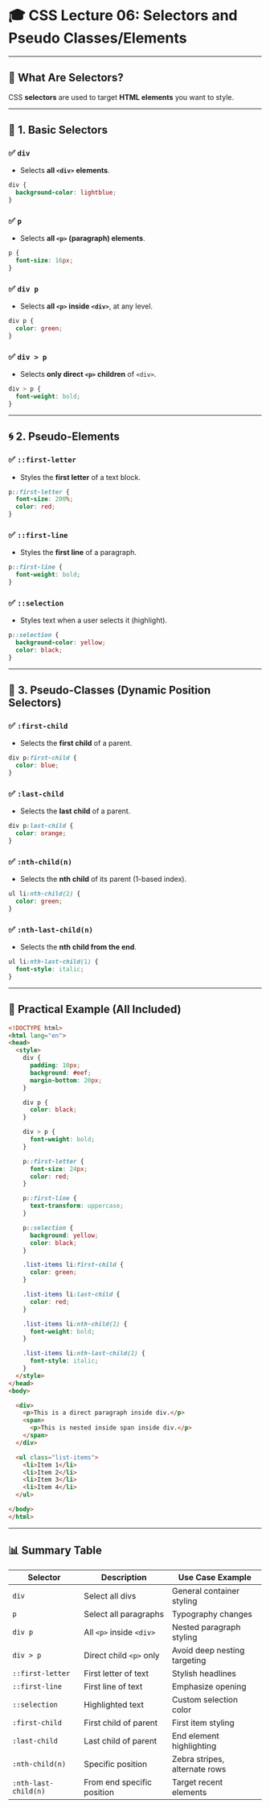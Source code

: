 # 🎓 CSS Lecture 06: **Selectors and Pseudo Classes/Elements**

---

## 🔹 What Are Selectors?

CSS **selectors** are used to target **HTML elements** you want to style.

---

## 🧱 1. **Basic Selectors**

### ✅ `div`

* Selects **all `<div>` elements**.

```css
div {
  background-color: lightblue;
}
```

### ✅ `p`

* Selects **all `<p>` (paragraph) elements**.

```css
p {
  font-size: 16px;
}
```

### ✅ `div p`

* Selects **all `<p>` inside `<div>`**, at any level.

```css
div p {
  color: green;
}
```

### ✅ `div > p`

* Selects **only direct `<p>` children** of `<div>`.

```css
div > p {
  font-weight: bold;
}
```

---

## 🌀 2. **Pseudo-Elements**

### ✅ `::first-letter`

* Styles the **first letter** of a text block.

```css
p::first-letter {
  font-size: 200%;
  color: red;
}
```

### ✅ `::first-line`

* Styles the **first line** of a paragraph.

```css
p::first-line {
  font-weight: bold;
}
```

### ✅ `::selection`

* Styles text when a user selects it (highlight).

```css
p::selection {
  background-color: yellow;
  color: black;
}
```

---

## 🔸 3. **Pseudo-Classes (Dynamic Position Selectors)**

### ✅ `:first-child`

* Selects the **first child** of a parent.

```css
div p:first-child {
  color: blue;
}
```

### ✅ `:last-child`

* Selects the **last child** of a parent.

```css
div p:last-child {
  color: orange;
}
```

### ✅ `:nth-child(n)`

* Selects the **nth child** of its parent (1-based index).

```css
ul li:nth-child(2) {
  color: green;
}
```

### ✅ `:nth-last-child(n)`

* Selects the **nth child from the end**.

```css
ul li:nth-last-child(1) {
  font-style: italic;
}
```

---

## 🧪 Practical Example (All Included)

```html
<!DOCTYPE html>
<html lang="en">
<head>
  <style>
    div {
      padding: 10px;
      background: #eef;
      margin-bottom: 20px;
    }

    div p {
      color: black;
    }

    div > p {
      font-weight: bold;
    }

    p::first-letter {
      font-size: 24px;
      color: red;
    }

    p::first-line {
      text-transform: uppercase;
    }

    p::selection {
      background: yellow;
      color: black;
    }

    .list-items li:first-child {
      color: green;
    }

    .list-items li:last-child {
      color: red;
    }

    .list-items li:nth-child(2) {
      font-weight: bold;
    }

    .list-items li:nth-last-child(2) {
      font-style: italic;
    }
  </style>
</head>
<body>

  <div>
    <p>This is a direct paragraph inside div.</p>
    <span>
      <p>This is nested inside span inside div.</p>
    </span>
  </div>

  <ul class="list-items">
    <li>Item 1</li>
    <li>Item 2</li>
    <li>Item 3</li>
    <li>Item 4</li>
  </ul>

</body>
</html>
```

---

## 📊 Summary Table

| Selector             | Description                | Use Case Example              |
| -------------------- | -------------------------- | ----------------------------- |
| `div`                | Select all divs            | General container styling     |
| `p`                  | Select all paragraphs      | Typography changes            |
| `div p`              | All `<p>` inside `<div>`   | Nested paragraph styling      |
| `div > p`            | Direct child `<p>` only    | Avoid deep nesting targeting  |
| `::first-letter`     | First letter of text       | Stylish headlines             |
| `::first-line`       | First line of text         | Emphasize opening             |
| `::selection`        | Highlighted text           | Custom selection color        |
| `:first-child`       | First child of parent      | First item styling            |
| `:last-child`        | Last child of parent       | End element highlighting      |
| `:nth-child(n)`      | Specific position          | Zebra stripes, alternate rows |
| `:nth-last-child(n)` | From end specific position | Target recent elements        |

